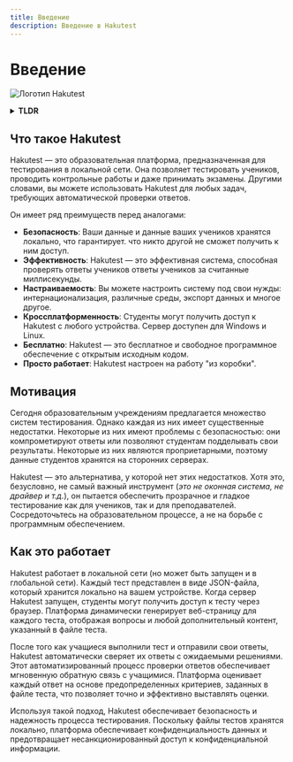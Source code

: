 ```yaml
---
title: Введение
description: Введение в Hakutest
---
```


# Введение

![Логотип Hakutest](/logo.svg)

<details>
    <summary><b>TLDR</b></summary>
    <i>Hakutest &mdash; это образовательная платформа, предназначенная для
    проведения тестирования, викторин и экзаменов с автоматической проверкой
    ответов. Она обладает такими преимуществами, как локальное хранение данных
    для повышения безопасности, эффективное выставление оценок за миллисекунды,
    возможности настройки, кроссплатформенность, а также бесплатность и
    открытый исходный код. Hakutest был создан для устранения недостатков
    существующих систем тестирования, обеспечивая конфиденциальность данных и
    надежность тестирования. Он работает, сохраняя файлы тестов локально,
    генерируя веб-страницы для каждого теста и автоматически сверяя ответы
    учеников с ожидаемыми решениями для мгновенной обратной связи и точного
    выставления оценок.</i>
</details>

## Что такое Hakutest

Hakutest &mdash; это образовательная платформа, предназначенная для
тестирования в локальной сети. Она позволяет тестировать учеников, проводить
контрольные работы и даже принимать экзамены. Другими словами, вы можете
использовать Hakutest для любых задач, требующих автоматической проверки
ответов.

Он имеет ряд преимуществ перед аналогами:

-   **Безопасность**: Ваши данные и данные ваших учеников хранятся локально, что
    гарантирует. что никто другой не сможет получить к ним доступ.
-   **Эффективность**: Hakutest &mdash; это эффективная система, способная
    проверять ответы учеников ответы учеников за считанные миллисекунды.
-   **Настраиваемость**: Вы можете настроить систему под свои нужды:
    интернационализация, различные среды, экспорт данных и многое другое.
-   **Кроссплатформенность**: Студенты могут получить доступ к Hakutest с любого
    устройства. Сервер доступен для Windows и Linux.
-   **Бесплатно**: Hakutest &mdash; это бесплатное и свободное программное
    обеспечение с открытым исходным кодом.
-   **Просто работает**: Hakutest настроен на работу "из коробки".

## Мотивация

Сегодня образовательным учреждениям предлагается множество систем тестирования.
Однако каждая из них имеет существенные недостатки. Некоторые из них имеют
проблемы с безопасностью: они компрометируют ответы или позволяют студентам
подделывать свои результаты. Некоторые из них являются проприетарными, поэтому
данные студентов хранятся на сторонних серверах.

Hakutest &mdash; это альтернатива, у которой нет этих недостатков. Хотя это,
безусловно, не самый важный инструмент (_это не оконная система, не драйвер и
т.д._), он пытается обеспечить прозрачное и гладкое тестирование как для
учеников, так и для преподавателей. Сосредоточьтесь на образовательном
процессе, а не на борьбе с программным обеспечением.

## Как это работает

Hakutest работает в локальной сети (но может быть запущен и в глобальной сети).
Каждый тест представлен в виде JSON-файла, который хранится локально на вашем
устройстве. Когда сервер Hakutest запущен, студенты могут получить доступ к
тесту через браузер. Платформа динамически генерирует веб-страницу для каждого
теста, отображая вопросы и любой дополнительный контент, указанный в файле
теста.

После того как учащиеся выполнили тест и отправили свои ответы, Hakutest
автоматически сверяет их ответы с ожидаемыми решениями. Этот автоматизированный
процесс проверки ответов обеспечивает мгновенную обратную связь с учащимися.
Платформа оценивает каждый ответ на основе предопределенных критериев, заданных
в файле теста, что позволяет точно и эффективно выставлять оценки.

Используя такой подход, Hakutest обеспечивает безопасность и надежность
процесса тестирования. Поскольку файлы тестов хранятся локально, платформа
обеспечивает конфиденциальность данных и предотвращает несанкционированный
доступ к конфиденциальной информации.
